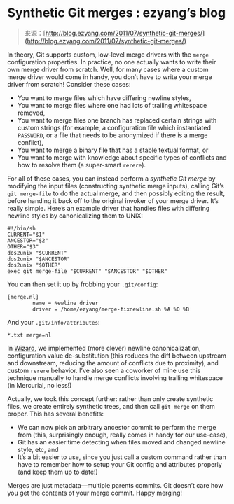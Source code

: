 <!--yml
category: 未分类
date: 2024-07-01 18:17:42
-->

# Synthetic Git merges : ezyang’s blog

> 来源：[http://blog.ezyang.com/2011/07/synthetic-git-merges/](http://blog.ezyang.com/2011/07/synthetic-git-merges/)

In theory, Git supports custom, low-level merge drivers with the `merge` configuration properties. In practice, no one actually wants to write their own merge driver from scratch. Well, for many cases where a custom merge driver would come in handy, you don’t have to write your merge driver from scratch! Consider these cases:

*   You want to merge files which have differing newline styles,
*   You want to merge files where one had lots of trailing whitespace removed,
*   You want to merge files one branch has replaced certain strings with custom strings (for example, a configuration file which instantiated `PASSWORD`, or a file that needs to be anonymized if there is a merge conflict),
*   You want to merge a binary file that has a stable textual format, or
*   You want to merge with knowledge about specific types of conflicts and how to resolve them (a super-smart `rerere`).

For all of these cases, you can instead perform a *synthetic Git merge* by modifying the input files (constructing synthetic merge inputs), calling Git’s `git merge-file` to do the actual merge, and then possibly editing the result, before handing it back off to the original invoker of your merge driver. It’s really simple. Here’s an example driver that handles files with differing newline styles by canonicalizing them to UNIX:

```
#!/bin/sh
CURRENT="$1"
ANCESTOR="$2"
OTHER="$3"
dos2unix "$CURRENT"
dos2unix "$ANCESTOR"
dos2unix "$OTHER"
exec git merge-file "$CURRENT" "$ANCESTOR" "$OTHER"

```

You can then set it up by frobbing your `.git/config`:

```
[merge.nl]
        name = Newline driver
        driver = /home/ezyang/merge-fixnewline.sh %A %O %B

```

And your `.git/info/attributes`:

```
*.txt merge=nl

```

In [Wizard](http://scripts.mit.edu/wizard/), we implemented (more clever) newline canonicalization, configuration value de-substitution (this reduces the diff between upstream and downstream, reducing the amount of conflicts due to proximity), and custom `rerere` behavior. I’ve also seen a coworker of mine use this technique manually to handle merge conflicts involving trailing whitespace (in Mercurial, no less!)

Actually, we took this concept further: rather than only create synthetic files, we create entirely synthetic trees, and then call `git merge` on them proper. This has several benefits:

*   We can now pick an arbitrary ancestor commit to perform the merge from (this, surprisingly enough, really comes in handy for our use-case),
*   Git has an easier time detecting when files moved and changed newline style, etc, and
*   It’s a bit easier to use, since you just call a custom command rather than have to remember how to setup your Git config and attributes properly (and keep them up to date!)

Merges are just metadata—multiple parents commits. Git doesn’t care how you get the contents of your merge commit. Happy merging!